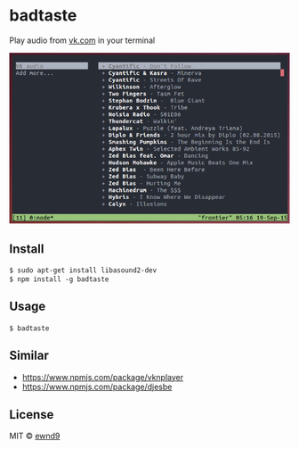 # badtaste

Play audio from [vk.com](http://vk.com/) in your terminal

![Demonstration](/media/screenshot.png?raw=true)

## Install

```
$ sudo apt-get install libasound2-dev
$ npm install -g badtaste
```

## Usage

```
$ badtaste
```

## Similar

- https://www.npmjs.com/package/vknplayer
- https://www.npmjs.com/package/djesbe

## License

MIT © [ewnd9](http://ewnd9.com)
